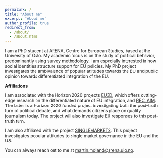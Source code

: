 ```yaml
---
permalink: /
title: "About me"
excerpt: "About me"
author_profile: true
redirect_from: 
  - /about/
  - /about.html
---
```


I am a PhD student at ARENA, Centre for European Studies, based at the University of Oslo. My academic focus is on the study of political behavior, predominantly using survey methodology. I am especially interested in how social identities structure support for EU policies. My PhD project investigates the ambivalence of popular attitudes towards the EU and public opinion towards differentiated integration of the EU.

**Affiliations**

I am associated with the Horizon 2020 projects [EU3D](https://www.eu3d.uio.no/), which offers cutting-edge research on the differentiated nature of EU integration, and [RECLAIM](https://ams.hi.is/en/projects/reclaim/). The latter is a Horizon 2020 funded project investigating both the post-truth turn of political debate, and what demands citizens place on quality journalism today. The project will also investigate EU responses to this post-truth turn. 

I am also affiliated with the project [SINGLEMARKETS](https://www.sv.uio.no/arena/english/research/projects/singlemarkets/index.html). This project investigates popular attitudes to single market governance in the EU and the US.

You can always reach out to me at [martin.moland@arena.uio.no](mailto:martin.moland@arena.uio.no). 



